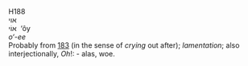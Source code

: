 H188  
אוי  
אוֹי ‎ ‘ôy  
*o‘-ee*  
Probably from [183](h0183) (in the sense of *crying* out after);
*lamentation*; also interjectionally, *Oh*!: - alas, woe.  
